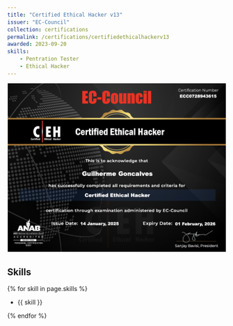 ```yaml
---
title: "Certified Ethical Hacker v13"
issuer: "EC-Council"
collection: certifications
permalink: /certifications/certifiedethicalhackerv13
awarded: 2023-09-20
skills:
    - Pentration Tester
    - Ethical Hacker
---
```


![Credential](../files/CEH.png)

## Skills

{% for skill in page.skills %}

* {{ skill }}
  
{% endfor %}
